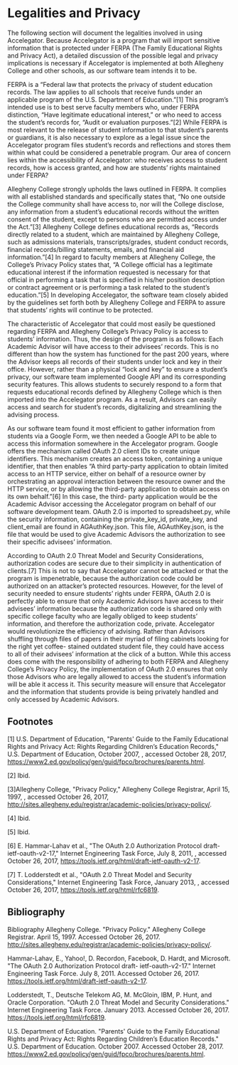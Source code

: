 # Legalities and Privacy

The following section will document the legalities involved in using
Accelegator.  Because Accelegator is a program that will import sensitive
information that is protected under FERPA (The Family Educational Rights and
Privacy Act), a detailed discussion of the possible legal and privacy
implications is necessary if Accelegator is implemented at both Allegheny
College and other schools, as our software team intends it to be.

FERPA is a “Federal law that protects the privacy of student education
records. The law applies to all schools that receive funds under an applicable
program of the U.S. Department of Education.”[1]  This program’s intended use is
to best serve faculty members who, under FERPA distinction, “Have legitimate
educational interest,” or who need to access the student’s records for, “Audit
or evaluation purposes.”[2]  While FERPA is most relevant to the release of
student information to that student’s parents or guardians, it is also necessary
to explore as a legal issue since the Accelegator program files student’s
records and reflections and stores them within what could be considered a
penetrable program.  Our area of concern lies within the accessibility of
Accelegator: who receives access to student records, how is access granted, and
how are students’ rights maintained under FERPA?

Allegheny College strongly upholds the laws outlined in FERPA.  It complies
with all established standards and specifically states that, “No one outside the
College community shall have access to, nor will the College disclose, any
information from a student’s educational records without the written consent of
the student, except to persons who are permitted access under the Act.”[3]
Allegheny College defines educational records as, “Records directly related to a
student, which are maintained by Allegheny College, such as admissions
materials, transcripts/grades, student conduct records, financial
records/billing statements, emails, and financial aid information.”[4]  In
regard to faculty members at Allegheny College, the College’s Privacy Policy
states that, “A College official has a legitimate educational interest if the
information requested is necessary for that official in performing a task that
is specified in his/her position description or contract agreement or is
performing a task related to the student’s education.”[5]  In developing
Accelegator, the software team closely abided by the guidelines set forth both
by Allegheny College and FERPA to assure that students’ rights will continue to
be protected.

The characteristic of Accelegator that could most easily be questioned
regarding FERPA and Allegheny College’s Privacy Policy is access to students’
information. Thus, the design of the program is as follows: Each Academic
Advisor will have access to their advisees’ records.  This is no different than
how the system has functioned for the past 200 years, where the Advisor keeps
all records of their students under lock and key in their office. However,
rather than a physical “lock and key” to ensure a student’s privacy, our
software team implemented Google API and its corresponding security features.
This allows students to securely respond to a form that requests educational
records defined by Allegheny College which is then imported into the Accelegator
program.  As a result, Advisors can easily access and search for student’s
records, digitalizing and streamlining the advising process.

As our software team found it most efficient to gather information from
students via a Google Form, we then needed a Google API to be able to access
this information somewhere in the Accelegator program.  Google offers the
mechanism called OAuth 2.0 client IDs to create unique identifiers.  This
mechanism creates an access token, containing a unique identifier, that then
enables “A third party-party application to obtain limited access to an HTTP
service, either on behalf of a resource owner by orchestrating an approval
interaction between the resource owner and the HTTP service, or by allowing the
third-party application to obtain access on its own behalf.”[6]  In this case,
the third- party application would be the Academic Advisor accessing the
Accelegator program on behalf of our software development team.  OAuth 2.0 is
imported to spreadsheet.py, while the security information, containing the
private_key_id, private_key, and client_email are found in AGAuthKey.json.  This
file, AGAuthKey.json, is the file that would be used to give Academic Advisors
the authorization to see their specific advisees’ information.

According to OAuth 2.0 Threat Model and Security Considerations,
authorization codes are secure due to their simplicity in authentication of
clients.[7]  This is not to say that Accelegator cannot be attacked or that the
program is impenetrable, because the authorization code could be authorized on
an attacker’s protected resources.  However, for the level of security needed to
ensure students’ rights under FERPA, OAuth 2.0 is perfectly able to ensure that
only Academic Advisors have access to their advisees’ information because the
authorization code is shared only with specific college faculty who are legally
obliged to keep students’ information, and therefore the authorization code,
private. Accelegator would revolutionize the efficiency of advising.  Rather
than Advisors shuffling through files of papers in their myriad of filing
cabinets looking for the right yet coffee- stained outdated student file, they
could have access to all of their advisees’ information at the click of a
button.  While this access does come with the responsibility of adhering to both
FERPA and Allegheny College’s Privacy Policy, the implementation of OAuth 2.0
ensures that only those Advisors who are legally allowed to access the student’s
information will be able it access it.  This security measure will ensure that
Accelegator and the information that students provide is being privately handled
and only accessed by Academic Advisors.

## Footnotes

[1] U.S. Department of Education, "Parents' Guide to the Family Educational
Rights and Privacy Act: Rights Regarding Children’s Education Records," U.S.
Department of Education, October 2007, , accessed October 28, 2017,
<https://www2.ed.gov/policy/gen/guid/fpco/brochures/parents.html>.

[2] Ibid.

[3]Allegheny College, "Privacy Policy," Allegheny College Registrar, April 15,
1997, , accessed October 26, 2017,
<http://sites.allegheny.edu/registrar/academic-policies/privacy-policy/>.

[4] Ibid.

[5] Ibid.

[6] E. Hammar-Lahav et
al., "The OAuth 2.0 Authorization Protocol draft-ietf-oauth-v2-17," Internet
Engineering Task Force, July 8, 2011, , accessed October 26, 2017,
<https://tools.ietf.org/html/draft-ietf-oauth-v2-17>.

[7] T. Lodderstedt et al., "OAuth 2.0 Threat Model and Security
Considerations," Internet Engineering Task Force, January 2013, , accessed
October 26, 2017, <https://tools.ietf.org/html/rfc6819>.

## Bibliography

Bibliography
Allegheny College. "Privacy Policy." Allegheny College Registrar.
April 15, 1997. Accessed October 26, 2017.
<http://sites.allegheny.edu/registrar/academic-policies/privacy-policy/>.

Hammar-Lahav, E., Yahoo!, D. Recordon,
Facebook, D. Hardt, and Microsoft. "The OAuth 2.0 Authorization Protocol draft-
ietf-oauth-v2-17." Internet Engineering Task Force. July 8, 2011. Accessed
October 26, 2017. <https://tools.ietf.org/html/draft-ietf-oauth-v2-17>.

Lodderstedt, T., Deutsche Telekom AG, M. McGloin, IBM, P. Hunt, and Oracle
Corporation. "OAuth 2.0 Threat Model and Security Considerations." Internet
Engineering Task Force. January 2013. Accessed October 26, 2017.
<https://tools.ietf.org/html/rfc6819>.

U.S. Department of Education. "Parents'
Guide to the Family Educational Rights and Privacy Act: Rights Regarding
Children’s Education Records." U.S. Department of Education. October 2007.
Accessed October 28, 2017.
<https://www2.ed.gov/policy/gen/guid/fpco/brochures/parents.html>.